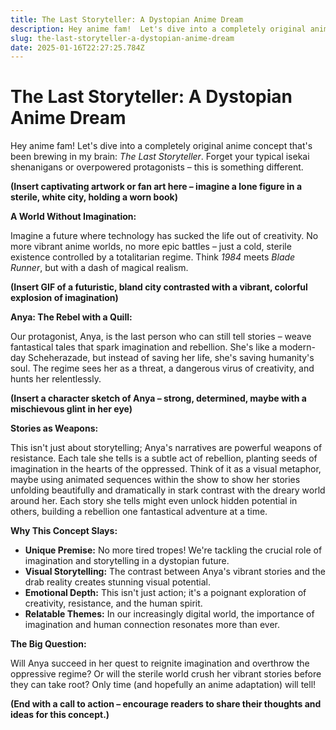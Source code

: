 ```yaml
---
title: The Last Storyteller: A Dystopian Anime Dream
description: Hey anime fam!  Let's dive into a completely original anime concept that's been brewing in my brain: *The Last Storyteller*. Forget your typical isekai shenanigans or overpowered protagonists – this is something different.
slug: the-last-storyteller-a-dystopian-anime-dream
date: 2025-01-16T22:27:25.784Z
---
```


# The Last Storyteller: A Dystopian Anime Dream

Hey anime fam!  Let's dive into a completely original anime concept that's been brewing in my brain: *The Last Storyteller*. Forget your typical isekai shenanigans or overpowered protagonists – this is something different.

**(Insert captivating artwork or fan art here – imagine a lone figure in a sterile, white city, holding a worn book)**

**A World Without Imagination:**

Imagine a future where technology has sucked the life out of creativity.  No more vibrant anime worlds, no more epic battles – just a cold, sterile existence controlled by a totalitarian regime.  Think *1984* meets *Blade Runner*, but with a dash of magical realism.

**(Insert GIF of a futuristic, bland city contrasted with a vibrant, colorful explosion of imagination)**

**Anya: The Rebel with a Quill:**

Our protagonist, Anya, is the last person who can still tell stories – weave fantastical tales that spark imagination and rebellion.  She's like a modern-day Scheherazade, but instead of saving her life, she's saving humanity's soul.  The regime sees her as a threat, a dangerous virus of creativity, and hunts her relentlessly.

**(Insert a character sketch of Anya – strong, determined, maybe with a mischievous glint in her eye)**

**Stories as Weapons:**

This isn't just about storytelling; Anya's narratives are powerful weapons of resistance.  Each tale she tells is a subtle act of rebellion, planting seeds of imagination in the hearts of the oppressed.  Think of it as a visual metaphor, maybe using animated sequences within the show to show her stories unfolding beautifully and dramatically in stark contrast with the dreary world around her.  Each story she tells might even unlock hidden potential in others, building a rebellion one fantastical adventure at a time.

**Why This Concept Slays:**

* **Unique Premise:** No more tired tropes! We're tackling the crucial role of imagination and storytelling in a dystopian future.
* **Visual Storytelling:**  The contrast between Anya's vibrant stories and the drab reality creates stunning visual potential.
* **Emotional Depth:** This isn't just action; it's a poignant exploration of creativity, resistance, and the human spirit.
* **Relatable Themes:**  In our increasingly digital world, the importance of imagination and human connection resonates more than ever.

**The Big Question:**

Will Anya succeed in her quest to reignite imagination and overthrow the oppressive regime?  Or will the sterile world crush her vibrant stories before they can take root?  Only time (and hopefully an anime adaptation) will tell!

**(End with a call to action – encourage readers to share their thoughts and ideas for this concept.)**